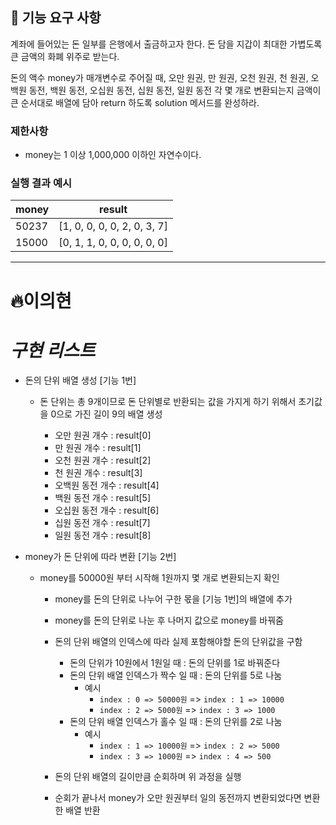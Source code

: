 ## 🚀 기능 요구 사항

계좌에 들어있는 돈 일부를 은행에서 출금하고자 한다. 돈 담을 지갑이 최대한 가볍도록 큰 금액의 화폐 위주로 받는다.

돈의 액수 money가 매개변수로 주어질 때, 오만 원권, 만 원권, 오천 원권, 천 원권, 오백원 동전, 백원 동전, 오십원 동전, 십원 동전, 일원 동전 각 몇 개로 변환되는지 금액이 큰 순서대로 배열에 담아 return 하도록 solution 메서드를 완성하라.

### 제한사항

- money는 1 이상 1,000,000 이하인 자연수이다.

### 실행 결과 예시

| money | result                      |
| ----- | --------------------------- |
| 50237 | [1, 0, 0, 0, 0, 2, 0, 3, 7] |
| 15000 | [0, 1, 1, 0, 0, 0, 0, 0, 0] |

---

# 🔥이의현

# _구현 리스트_

- 돈의 단위 배열 생성 [기능 1번]

  - 돈 단위는 총 9개이므로 돈 단위별로 반환되는 값을 가지게 하기 위해서 초기값을 0으로 가진 길이 9의 배열 생성

    - 오만 원권 개수 : result[0]
    - 만 원권 개수 : result[1]
    - 오천 원권 개수 : result[2]
    - 천 원권 개수 : result[3]
    - 오백원 동전 개수 : result[4]
    - 백원 동전 개수 : result[5]
    - 오십원 동전 개수 : result[6]
    - 십원 동전 개수 : result[7]
    - 일원 동전 개수 : result[8]

- money가 돈 단위에 따라 변환 [기능 2번]

  - money를 50000원 부터 시작해 1원까지 몇 개로 변환되는지 확인

    - money를 돈의 단위로 나누어 구한 몫을 [기능 1번]의 배열에 추가
    - money를 돈의 단위로 나눈 후 나머지 값으로 money를 바꿔줌
    - 돈의 단위 배열의 인덱스에 따라 실제 포함해야할 돈의 단위값을 구함

      - 돈의 단위가 10원에서 1원일 때 : 돈의 단위를 1로 바꿔준다
      - 돈의 단위 배열 인덱스가 짝수 일 때 : 돈의 단위를 5로 나눔
        - 예시
          - `index : 0 => 50000원` => `index : 1 => 10000`
          - `index : 2 => 5000원` => `index : 3 => 1000`
      - 돈의 단위 배열 인덱스가 홀수 일 때 : 돈의 단위를 2로 나눔
        - 예시
          - `index : 1 => 10000원` => `index : 2 => 5000`
          - `index : 3 => 1000원` => `index : 4 => 500`

    - 돈의 단위 배열의 길이만큼 순회하며 위 과정을 실행
    - 순회가 끝나서 money가 오만 원권부터 일의 동전까지 변환되었다면 변환한 배열 반환
